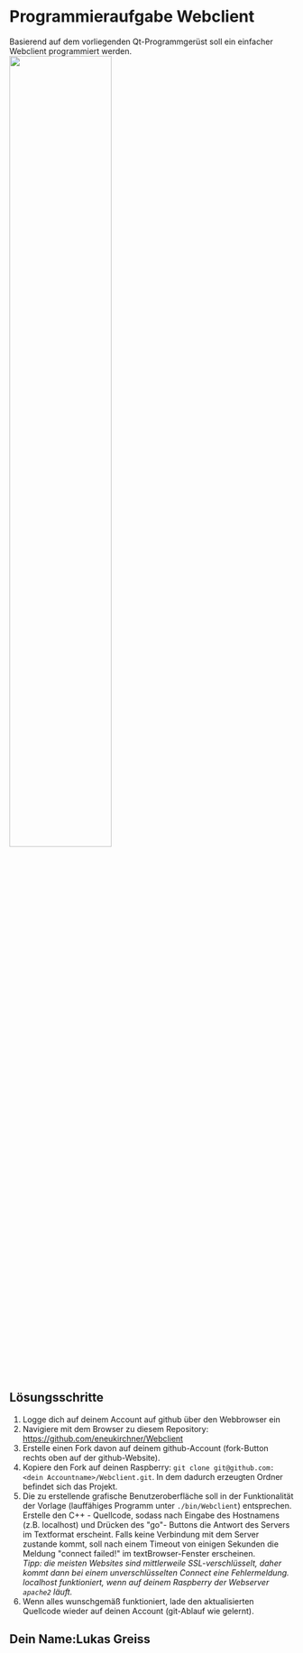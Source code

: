 # Programmieraufgabe Webclient

Basierend auf dem vorliegenden Qt-Programmgerüst soll ein einfacher Webclient programmiert werden. 
<img src="screenshot.png" width="60%">

## Lösungsschritte
1. Logge dich auf deinem Account auf github über den Webbrowser ein
2. Navigiere mit dem Browser zu diesem Repository: 
 https://github.com/eneukirchner/Webclient 
3. Erstelle einen Fork davon auf deinem github-Account (fork-Button rechts oben auf der github-Website).
4. Kopiere den Fork auf deinen Raspberry: `git clone git@github.com:<dein Accountname>/Webclient.git`. 
   In dem dadurch erzeugten Ordner befindet sich das Projekt. 
5. Die zu erstellende grafische Benutzeroberfläche soll in der Funktionalität der Vorlage (lauffähiges Programm unter `./bin/Webclient`) entsprechen. Erstelle den  C++ - Quellcode, sodass nach Eingabe des Hostnamens (z.B. localhost) und Drücken des "go"- Buttons die Antwort des Servers im Textformat erscheint. Falls keine Verbindung mit dem Server zustande kommt, soll nach einem Timeout von einigen Sekunden die Meldung "connect failed!" im textBrowser-Fenster erscheinen.  
*Tipp: die meisten Websites sind mittlerweile SSL-verschlüsselt, daher kommt dann bei einem unverschlüsselten Connect eine Fehlermeldung. localhost funktioniert, wenn auf deinem Raspberry der Webserver `apache2` läuft.*
6. Wenn alles wunschgemäß funktioniert, lade den aktualisierten Quellcode wieder auf deinen Account (git-Ablauf wie gelernt).

## Dein Name:Lukas Greiss 

